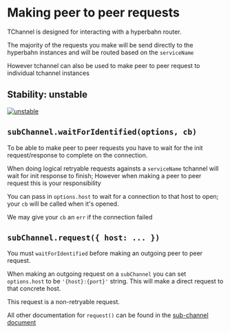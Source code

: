 # Making peer to peer requests

TChannel is designed for interacting with a hyperbahn router.

The majority of the requests you make will be send directly
to the hyperbahn instances and will be routed based on the
`serviceName`

However tchannel can also be used to make peer to peer request
to individual tchannel instances

## Stability: unstable

[![unstable](http://badges.github.io/stability-badges/dist/unstable.svg)](http://github.com/badges/stability-badges)

## `subChannel.waitForIdentified(options, cb)`

To be able to make peer to peer requests you have to wait for
the init request/response to complete on the connection.

When doing logical retryable requests againsts a `serviceName`
tchannel will wait for init response to finish; However when making
a peer to peer request this is your responsibility

You can pass in `options.host` to wait for a connection to that
host to open; your `cb` will be called when it's opened.

We may give your `cb` an `err` if the connection failed

## `subChannel.request({ host: ... })`

You must `waitForIdentified` before making an outgoing peer to
peer request.

When making an outgoing request on a `subChannel` you can set
`options.host` to be `'{host}:{port}'` string. This will make
a direct request to that concrete host.

This request is a non-retryable request.

All other documentation for `request()` can be found in the
[sub-channel document](./sub-channels.md)
